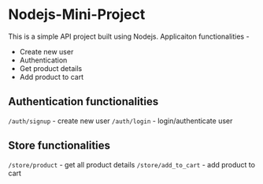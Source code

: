 # Nodejs-Mini-Project

This is a simple API project built using Nodejs. 
Applicaiton functionalities - 
* Create new user
* Authentication
* Get product details
* Add product to cart

## Authentication functionalities
`/auth/signup` - create new user
`/auth/login` - login/authenticate user

## Store functionalities
`/store/product` - get all product details
`/store/add_to_cart` - add product to cart
